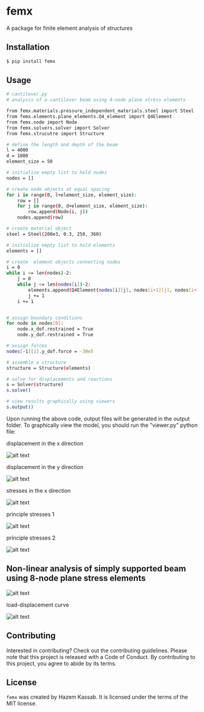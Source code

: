 # femx

A package for finite element analysis of structures

## Installation

```bash
$ pip install femx
```

## Usage

```bash
# cantilever.py
# analysis of a cantilever beam using 4-node plane stress elements

from femx.materials.pressure_independent_materials.steel import Steel
from femx.elements.plane_elements.Q4_element import Q4Element
from femx.node import Node
from femx.solvers.solver import Solver
from femx.strucutre import Structure

# define the length and depth of the beam
l = 4000
d = 1000
element_size = 50

# initialize empty list to hold nodes
nodes = []

# create node objects at equal spacing
for i in range(0, l+element_size, element_size):
    row = []
    for j in range(0, d+element_size, element_size):
        row.append(Node(i, j))
    nodes.append(row)

# create material object
steel = Steel(200e3, 0.3, 250, 360)

# initialize empty list to hold elements
elements = []

# create  element objects connecting nodes
i = 0
while i <= len(nodes)-2:
    j = 0
    while j <= len(nodes[i])-2:
        elements.append(Q4Element(nodes[i][j], nodes[i+1][j], nodes[i+1][j+1], nodes[i][j+1], 20, steel))
        j += 1
    i += 1


# assign boundary conditions
for node in nodes[0]:
    node.x_dof.restrained = True
    node.y_dof.restrained = True

# assign forces
nodes[-1][1].y_dof.force = -30e5

# assemble a structure
structure = Structure(elements)

# solve for displacements and reactions
s = Solver(structure)
s.solve()

# view results graphically using viewers
s.output()
```

Upon running the above code, output files will be generated in the output folder. To graphically view
the model, you should run the "viewer.py" python file:

displacement in the x direction

![alt text](https://github.com/Hazem-Kassab/femX/blob/master/docs/example%20images/Cantilever/disp_x.PNG)

displacement in the y direction

![alt text](https://github.com/Hazem-Kassab/femX/blob/master/docs/example%20images/Cantilever/disp_y.PNG)

stresses in the x direction

![alt text](https://github.com/Hazem-Kassab/femX/blob/master/docs/example%20images/Cantilever/stress_x.PNG)

principle stresses 1

![alt text](https://github.com/Hazem-Kassab/femX/blob/master/docs/example%20images/Cantilever/p_stress_1.PNG)

principle stresses 2

![alt text](https://github.com/Hazem-Kassab/femX/blob/master/docs/example%20images/Cantilever/p_stress_2.PNG)

## Non-linear analysis of simply supported beam using 8-node plane stress elements

![alt text](https://github.com/Hazem-Kassab/femX/blob/master/docs/example%20images/Simple%20beam/disp_y.PNG)

load-displacement curve

![alt text](https://github.com/Hazem-Kassab/femX/blob/master/docs/example%20images/Simple%20beam/load_displacement_2.PNG)

## Contributing

Interested in contributing? Check out the contributing guidelines. Please note that this project is released with a Code of Conduct. By contributing to this project, you agree to abide by its terms.

## License

`femx` was created by Hazem Kassab. It is licensed under the terms of the MIT license.
